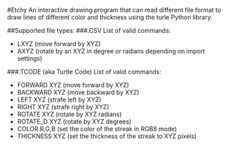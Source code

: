 #Etchy
An interactive drawing program that can read different file format to draw
lines of different color and thickness using the turle Python library.

##Supported file types:
###.CSV
List of valid commands:
- LXYZ (move forward by XYZ)
- AXYZ (rotate by an XYZ in degree or radians depending on import settings)

###.TCODE (aka Turtle Code)
List of valid commands:
- FORWARD XYZ (move forward by XYZ)
- BACKWARD XYZ (move backward by XYZ)
- LEFT XYZ (strafe left by XYZ)
- RIGHT XYZ (strafe right by XYZ)
- ROTATE XYZ (rotate by XYZ radians)
- ROTATE_D XYZ (rotate by XYZ degrees)
- COLOR R,G,B (set the color of the streak in RGB8 mode)
- THICKNESS XYZ (set the thickness of the streak to XYZ pixels)
